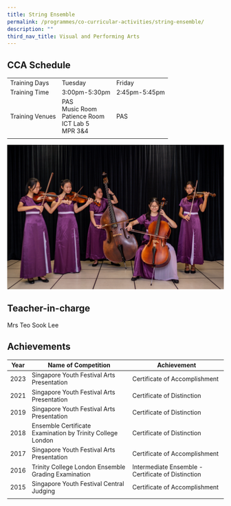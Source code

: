 ```yaml
---
title: String Ensemble
permalink: /programmes/co-curricular-activities/string-ensemble/
description: ""
third_nav_title: Visual and Performing Arts
---
```

CCA Schedule
------------

| | | |
| --- | --- | --- | 
| Training Days | Tuesday | Friday | 
| Training Time | 3:00pm-5:30pm | 2:45pm-5:45pm |
| Training Venues | PAS <br> Music Room <br> Patience Room <br> ICT Lab 5 <br> MPR 3&amp;4 | PAS | 
| | |


![](/images/string12023.jpg)

Teacher-in-charge
------------------

Mrs Teo Sook Lee 


Achievements
------------

| Year | Name of Competition | Achievement |
| --- | --- | --- |
| 2023 | Singapore Youth Festival Arts Presentation | Certificate of Accomplishment |
| 2021 | Singapore Youth Festival Arts Presentation | Certificate of Distinction |
| 2019 | Singapore Youth Festival Arts Presentation | Certificate of Distinction |
| 2018 | Ensemble Certificate Examination by Trinity College London | Certificate of Distinction |
| 2017 | Singapore Youth Festival Arts Presentation | Certificate of Accomplishment |
| 2016 | Trinity College London Ensemble Grading Examination | Intermediate Ensemble - Certificate of Distinction |
| 2015 | Singapore Youth Festival Central Judging | Certificate of Accomplishment |
| | | |